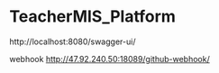 # TeacherMIS_Platform
http://localhost:8080/swagger-ui/

webhook
http://47.92.240.50:18089/github-webhook/
